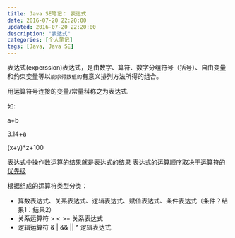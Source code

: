 ```yaml
---
title: Java SE笔记： 表达式
date: 2016-07-20 22:20:00
updated: 2016-07-20 22:20:00
description: "表达式"
categories: [个人笔记]
tags: [Java, Java SE]
---
```


表达式(experssion)表达式，是由数字、算符、数字分组符号（括号）、自由变量和约束变量等以`能求得数值的`有意义排列方法所得的组合。

用运算符号连接的变量/常量科称之为表达式.

如:

a+b

3.14+a

(x+y)*z+100

表达式中操作数运算的结果就是表达式的结果
表达式的运算顺序取决于[运算符的优先级](/2016/07/20/java-9/)

根据组成的运算符类型分类：
- 算数表达式、关系表达式、逻辑表达式、赋值表达式、条件表达式（条件？结果1：结果2）
- 关系运算符 > <  >= 关系表达式
- 逻辑运算符  & | && || ^ 逻辑表达式